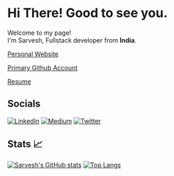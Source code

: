 <h1>Hi There! Good to see you.</h1>

<p>Welcome to my page! </br> I'm Sarvesh, Fullstack developer from  <b>India</b>. </p>

[Personal Website](https://sarvesh.xyz)

[Primary Github Account](https://github.com/SarveshMishra)

[Resume](https://drive.google.com/file/d/1Z9Bya4GoDxj3q67CADwp6vzFxslG4G-z/view?usp=sharing)

## Socials
[![LinkedIn](https://img.shields.io/badge/LinkedIn-%230077B5.svg?logo=linkedin&logoColor=white)](https://linkedin.com/in/sarveshm) [![Medium](https://img.shields.io/badge/Medium-12100E?logo=medium&logoColor=white)](https://medium.com/@sarveshworld) [![Twitter](https://img.shields.io/badge/Twitter-%231DA1F2.svg?logo=Twitter&logoColor=white)](https://twitter.com/sarveshworld) 


<h2>Stats 📈</h2>

[![Sarvesh's GitHub stats](https://github-readme-stats.vercel.app/api?username=cw-sarvesh&count_private=true&show_icons=true&theme=flag-india&include_all_commits=true)](https://github.com/anuraghazra/github-readme-stats)
[![Top Langs](https://github-readme-stats.vercel.app/api/top-langs/?username=cw-sarvesh&layout=compact)](https://github.com/anuraghazra/github-readme-stats)
